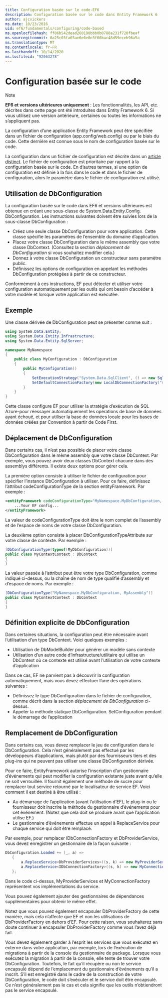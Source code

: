 ```yaml
---
title: Configuration basée sur le code-EF6
description: Configuration basée sur le code dans Entity Framework 6
author: ajcvickers
ms.date: 10/23/2016
uid: ef6/fundamentals/configuring/code-based
ms.openlocfilehash: ff86b542dead260190bbb0b0788a231f720fbeaf
ms.sourcegitcommit: 0a25c03fa65ae6e0e0e3f66bac48d59eceb96a5a
ms.translationtype: MT
ms.contentlocale: fr-FR
ms.lasthandoff: 10/14/2020
ms.locfileid: "92063278"
---
```

# <a name="code-based-configuration"></a>Configuration basée sur le code
> [!NOTE]
> **EF6 et versions ultérieures uniquement** : Les fonctionnalités, les API, etc. décrites dans cette page ont été introduites dans Entity Framework 6. Si vous utilisez une version antérieure, certaines ou toutes les informations ne s’appliquent pas.  

La configuration d’une application Entity Framework peut être spécifiée dans un fichier de configuration (app.config/web.config) ou par le biais du code. Cette dernière est connue sous le nom de configuration basée sur le code.  

La configuration dans un fichier de configuration est décrite dans un [article distinct](xref:ef6/fundamentals/configuring/config-file). Le fichier de configuration est prioritaire par rapport à la configuration basée sur le code. En d’autres termes, si une option de configuration est définie à la fois dans le code et dans le fichier de configuration, alors le paramètre dans le fichier de configuration est utilisé.  

## <a name="using-dbconfiguration"></a>Utilisation de DbConfiguration  

La configuration basée sur le code dans EF6 et versions ultérieures est obtenue en créant une sous-classe de System.Data.Entity.Config. DbConfiguration. Les instructions suivantes doivent être suivies lors de la sous-classe DbConfiguration :  

- Créez une seule classe DbConfiguration pour votre application. Cette classe spécifie les paramètres de l’ensemble du domaine d’application.  
- Placez votre classe DbConfiguration dans le même assembly que votre classe DbContext. (Consultez la section *déplacement de DbConfiguration* si vous souhaitez modifier cela.)  
- Donnez à votre classe DbConfiguration un constructeur sans paramètre public.  
- Définissez les options de configuration en appelant les méthodes DbConfiguration protégées à partir de ce constructeur.  

Conformément à ces instructions, EF peut détecter et utiliser votre configuration automatiquement par les outils qui ont besoin d’accéder à votre modèle et lorsque votre application est exécutée.  

## <a name="example"></a>Exemple  

Une classe dérivée de DbConfiguration peut se présenter comme suit :  

``` csharp
using System.Data.Entity;
using System.Data.Entity.Infrastructure;
using System.Data.Entity.SqlServer;

namespace MyNamespace
{
    public class MyConfiguration : DbConfiguration
    {
        public MyConfiguration()
        {
            SetExecutionStrategy("System.Data.SqlClient", () => new SqlAzureExecutionStrategy());
            SetDefaultConnectionFactory(new LocalDbConnectionFactory("mssqllocaldb"));
        }
    }
}
```  

Cette classe configure EF pour utiliser la stratégie d’exécution de SQL Azure-pour réessayer automatiquement les opérations de base de données ayant échoué, et pour utiliser la base de données locale pour les bases de données créées par Convention à partir de Code First.  

## <a name="moving-dbconfiguration"></a>Déplacement de DbConfiguration  

Dans certains cas, il n’est pas possible de placer votre classe DbConfiguration dans le même assembly que votre classe DbContext. Par exemple, vous pouvez avoir deux classes DbContext chacune dans des assemblys différents. Il existe deux options pour gérer cela.  

La première option consiste à utiliser le fichier de configuration pour spécifier l’instance DbConfiguration à utiliser. Pour ce faire, définissez l’attribut codeConfigurationType de la section entityFramework. Par exemple :  

``` xml
<entityFramework codeConfigurationType="MyNamespace.MyDbConfiguration, MyAssembly">
    ...Your EF config...
</entityFramework>
```  

La valeur de codeConfigurationType doit être le nom complet de l’assembly et de l’espace de noms de votre classe DbConfiguration.  

La deuxième option consiste à placer DbConfigurationTypeAttribute sur votre classe de contexte. Par exemple :  

``` csharp  
[DbConfigurationType(typeof(MyDbConfiguration))]
public class MyContextContext : DbContext
{
}
```  

La valeur passée à l’attribut peut être votre type DbConfiguration, comme indiqué ci-dessus, ou la chaîne de nom de type qualifié d’assembly et d’espace de noms. Par exemple :  

``` csharp
[DbConfigurationType("MyNamespace.MyDbConfiguration, MyAssembly")]
public class MyContextContext : DbContext
{
}
```  

## <a name="setting-dbconfiguration-explicitly"></a>Définition explicite de DbConfiguration  

Dans certaines situations, la configuration peut être nécessaire avant l’utilisation d’un type DbContext. Voici quelques exemples :  

- Utilisation de DbModelBuilder pour générer un modèle sans contexte  
- Utilisation d’un autre code d’infrastructure/utilitaire qui utilise un DbContext où ce contexte est utilisé avant l’utilisation de votre contexte d’application  

Dans ce cas, EF ne parvient pas à découvrir la configuration automatiquement, mais vous devez effectuer l’une des opérations suivantes :  

- Définissez le type DbConfiguration dans le fichier de configuration, comme décrit dans la section *déplacement de DbConfiguration* ci-dessus.
- Appeler la méthode statique DbConfiguration. SetConfiguration pendant le démarrage de l’application  

## <a name="overriding-dbconfiguration"></a>Remplacement de DbConfiguration  

Dans certains cas, vous devez remplacer le jeu de configuration dans le DbConfiguration. Cela n’est généralement pas effectué par les développeurs d’applications, mais plutôt par des fournisseurs tiers et des plug-ins qui ne peuvent pas utiliser une classe DbConfiguration dérivée.  

Pour ce faire, EntityFramework autorise l’inscription d’un gestionnaire d’événements qui peut modifier la configuration existante juste avant qu’elle ne soit verrouillée.  Il fournit également une méthode de sucre pour remplacer tout service retourné par le localisateur de service EF. Voici comment il est destiné à être utilisé :  

- Au démarrage de l’application (avant l’utilisation d’EF), le plug-in ou le fournisseur doit inscrire la méthode du gestionnaire d’événements pour cet événement. (Notez que cela doit se produire avant que l’application utilise EF.)  
- Le gestionnaire d’événements effectue un appel à ReplaceService pour chaque service qui doit être remplacé.  

Par exemple, pour remplacer IDbConnectionFactory et DbProviderService, vous devez enregistrer un gestionnaire de la façon suivante :  

``` csharp
DbConfiguration.Loaded += (_, a) =>
   {
       a.ReplaceService<DbProviderServices>((s, k) => new MyProviderServices(s));
       a.ReplaceService<IDbConnectionFactory>((s, k) => new MyConnectionFactory(s));
   };
```  

Dans le code ci-dessus, MyProviderServices et MyConnectionFactory représentent vos implémentations du service.  

Vous pouvez également ajouter des gestionnaires de dépendances supplémentaires pour obtenir le même effet.  

Notez que vous pouvez également encapsuler DbProviderFactory de cette manière, mais cela n’affecte que EF et non les utilisations de DbProviderFactory en dehors d’EF. Pour cette raison, vous souhaiterez sans doute continuer à encapsuler DbProviderFactory comme vous l’avez déjà fait.  

Vous devez également garder à l’esprit les services que vous exécutez en externe dans votre application, par exemple, lors de l’exécution de migrations à partir de la console du gestionnaire de package. Lorsque vous exécutez la migration à partir de la console, elle tente de trouver votre DbConfiguration. Toutefois, le fait qu’il récupère ou non le service encapsulé dépend de l’emplacement du gestionnaire d’événements qu’il a inscrit. S’il est enregistré dans le cadre de la construction de votre DbConfiguration, le code doit s’exécuter et le service doit être encapsulé. Ce n’est généralement pas le cas et cela signifie que les outils n’obtiendront pas le service encapsulé.  
